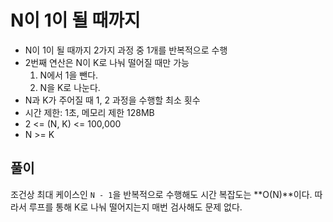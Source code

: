 # N이 1이 될 때까지

* N이 1이 될 때까지 2가지 과정 중 1개를 반복적으로 수행
* 2번째 연산은 N이 K로 나눠 떨어질 때만 가능
  1. N에서 1을 뺀다.
  2. N을 K로 나눈다.
* N과 K가 주어질 때 1, 2 과정을 수행할 최소 횟수
* 시간 제한: 1초, 메모리 제한 128MB
* 2 <= (N, K) <= 100,000
* N >= K

## 풀이

조건상 최대 케이스인 `N - 1`을 반복적으로 수행해도 시간 복잡도는 **O(N)**이다. 따라서 루프를 통해 K로 나눠 떨어지는지 매번 검사해도 문제 없다.
